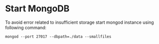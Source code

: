 
# Start MongoDB

To avoid error related to insufficient storage start mongod instance using following command:

    mongod --port 27017 --dbpath=./data --smallfiles